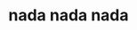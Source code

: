 ---
layout: post
title:  "nada nada nada"
day: "2024-02-08"
img: "/img/blog/matutu.webp"
text: "
não aconteceram muitas coisas esses últimos dias, pelo menos não que eu gostaria de comentar<br/>
<br/>
esse final de semana vou viajar para o interior ver meus pais, vamos ver como vai ser, não gosto de sair da cidade grande<br/>
<br/>
aliás, update sobre peso, voltei a me achar magro 🤐 era só o efeito do treino de peito no meu corpo
"
---